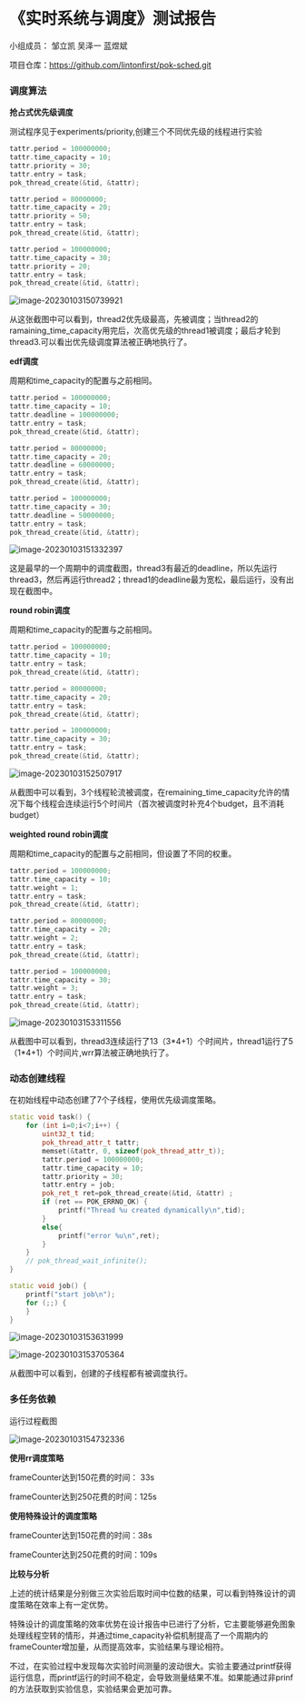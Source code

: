 # 《实时系统与调度》测试报告

小组成员： 邹立凯 吴泽一 蓝煜斌

项目仓库：https://github.com/lintonfirst/pok-sched.git

### 调度算法

**抢占式优先级调度**

测试程序见于experiments/priority,创建三个不同优先级的线程进行实验

```cpp
tattr.period = 100000000;
tattr.time_capacity = 10;
tattr.priority = 30;
tattr.entry = task;
pok_thread_create(&tid, &tattr);

tattr.period = 80000000;
tattr.time_capacity = 20;
tattr.priority = 50;
tattr.entry = task;
pok_thread_create(&tid, &tattr);

tattr.period = 100000000;
tattr.time_capacity = 30;
tattr.priority = 20;
tattr.entry = task;
pok_thread_create(&tid, &tattr);
```

![image-20230103150739921](assets/image-20230103150739921.png)

从这张截图中可以看到，thread2优先级最高，先被调度；当thread2的ramaining_time_capacity用完后，次高优先级的thread1被调度；最后才轮到thread3.可以看出优先级调度算法被正确地执行了。

**edf调度**

周期和time_capacity的配置与之前相同。

```cpp
tattr.period = 100000000;
tattr.time_capacity = 10;
tattr.deadline = 100000000;
tattr.entry = task;
pok_thread_create(&tid, &tattr);

tattr.period = 80000000;
tattr.time_capacity = 20;
tattr.deadline = 60000000;
tattr.entry = task;
pok_thread_create(&tid, &tattr);

tattr.period = 100000000;
tattr.time_capacity = 30;
tattr.deadline = 50000000;
tattr.entry = task;
pok_thread_create(&tid, &tattr);
```

![image-20230103151332397](assets/image-20230103151332397.png)

这是最早的一个周期中的调度截图，thread3有最近的deadline，所以先运行thread3，然后再运行thread2；thread1的deadline最为宽松，最后运行，没有出现在截图中。

**round robin调度**

周期和time_capacity的配置与之前相同。

```cpp
tattr.period = 100000000;
tattr.time_capacity = 10;
tattr.entry = task;
pok_thread_create(&tid, &tattr);

tattr.period = 80000000;
tattr.time_capacity = 20;
tattr.entry = task;
pok_thread_create(&tid, &tattr);

tattr.period = 100000000;
tattr.time_capacity = 30;
tattr.entry = task;
pok_thread_create(&tid, &tattr);
```

![image-20230103152507917](assets/image-20230103152507917.png)

从截图中可以看到，3个线程轮流被调度，在remaining_time_capacity允许的情况下每个线程会连续运行5个时间片（首次被调度时补充4个budget，且不消耗budget）

**weighted round robin调度**

周期和time_capacity的配置与之前相同，但设置了不同的权重。

```cpp
tattr.period = 100000000;
tattr.time_capacity = 10;
tattr.weight = 1;
tattr.entry = task;
pok_thread_create(&tid, &tattr);

tattr.period = 80000000;
tattr.time_capacity = 20;
tattr.weight = 2;
tattr.entry = task;
pok_thread_create(&tid, &tattr);

tattr.period = 100000000;
tattr.time_capacity = 30;
tattr.weight = 3;
tattr.entry = task;
pok_thread_create(&tid, &tattr);
```

![image-20230103153311556](assets/image-20230103153311556.png)

从截图中可以看到，thread3连续运行了13（3\*4+1）个时间片，thread1运行了5（1\*4+1）个时间片,wrr算法被正确地执行了。

### 动态创建线程

在初始线程中动态创建了7个子线程，使用优先级调度策略。

```cpp
static void task() {
    for (int i=0;i<7;i++) {
        uint32_t tid;
        pok_thread_attr_t tattr;
        memset(&tattr, 0, sizeof(pok_thread_attr_t));
        tattr.period = 100000000;
        tattr.time_capacity = 10;
        tattr.priority = 30;
        tattr.entry = job;
        pok_ret_t ret=pok_thread_create(&tid, &tattr) ;
        if (ret == POK_ERRNO_OK) {
            printf("Thread %u created dynamically\n",tid);
        }
        else{
            printf("error %u\n",ret);
        }
    }
    // pok_thread_wait_infinite();
}

static void job() {
    printf("start job\n");
    for (;;) {
    }
}
```



![image-20230103153631999](assets/image-20230103153631999.png)

![image-20230103153705364](assets/image-20230103153705364.png)

从截图中可以看到，创建的子线程都有被调度执行。

### 多任务依赖

运行过程截图

![image-20230103154732336](assets/image-20230103154732336.png)

**使用rr调度策略**

frameCounter达到150花费的时间： 33s

frameCounter达到250花费的时间：125s

**使用特殊设计的调度策略**

frameCounter达到150花费的时间：38s

frameCounter达到250花费的时间：109s

**比较与分析**

上述的统计结果是分别做三次实验后取时间中位数的结果，可以看到特殊设计的调度策略在效率上有一定优势。

特殊设计的调度策略的效率优势在设计报告中已进行了分析，它主要能够避免图象处理线程空转的情形，并通过time_capacity补偿机制提高了一个周期内的frameCounter增加量，从而提高效率，实验结果与理论相符。

不过，在实验过程中发现每次实验时间测量的波动很大。实验主要通过printf获得运行信息，而printf运行的时间不稳定，会导致测量结果不准。如果能通过非prinf的方法获取到实验信息，实验结果会更加可靠。